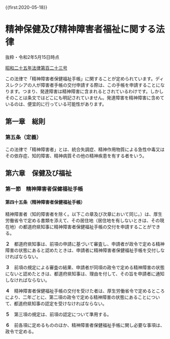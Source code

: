 {{first:2020-05-18}}
# 精神保健及び精神障害者福祉に関する法律
抜粋・令和2年5月15日時点

[昭和二十五年法律第百二十三号](https://elaws.e-gov.go.jp/search/elawsSearch/elaws_search/lsg0500/detail?lawId=325AC1000000123#P)

<div class="note"><p><i class="fa fa-comment-o"></i>この法律で「精神障害者保健福祉手帳」に関することが定められています。ディスレクシアの人が障害者手帳の交付申請する際は、この手帳を申請することになります。つまり、発達障害は精神障害に含まれるとされているわけです。しかしそのことは条文ではどこにも明記されていません。発達障害を精神障害に含めているのは、便宜的に行っている可能性があります。</p></div>

## 第一章　総則
### 第五条（定義）
<span class="highlight">この法律で「精神障害者」とは、統合失調症、精神作用物質による急性中毒又はその依存症、知的障害、精神病質その他の精神疾患を有する者をいう。</span>

## 第六章　保健及び福祉
### 第一節　精神障害者保健福祉手帳
#### 第四十五条（精神障害者保健福祉手帳）
<span class="highlight">精神障害者（知的障害者を除く。以下この章及び次章において同じ。）は、厚生労働省令で定める書類を添えて、その居住地（居住地を有しないときは、その現在地）の都道府県知事に精神障害者保健福祉手帳の交付を申請することができる。</span>

**２**　都道府県知事は、前項の申請に基づいて審査し、申請者が政令で定める精神障害の状態にあると認めたときは、申請者に精神障害者保健福祉手帳を交付しなければならない。

**３**　前項の規定による審査の結果、申請者が同項の政令で定める精神障害の状態にないと認めたときは、都道府県知事は、理由を付して、その旨を申請者に通知しなければならない。

**４**　精神障害者保健福祉手帳の交付を受けた者は、厚生労働省令で定めるところにより、二年ごとに、第二項の政令で定める精神障害の状態にあることについて、都道府県知事の認定を受けなければならない。

**５**　第三項の規定は、前項の認定について準用する。

**６**　前各項に定めるもののほか、精神障害者保健福祉手帳に関し必要な事項は、政令で定める。
